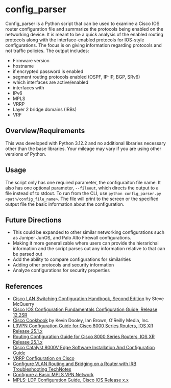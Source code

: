 # config_parser
Config_parser is a Python script that can be used to examine a Cisco IOS router configuration file and summarize the protocols being enabled on the networking device. It is meant to be a quick analysis of the enabled routing protocols along with the interface-enabled protocols for IOS-style configurations. The focus is on giving information regarding protocols and not traffic policies. The output includes:
- Firmware version
- hostname
- if encrypted password is enabled
- segment routing protocols enabled (OSPF, IP-IP, BGP, SRv6)
- which interfaces are active/enabled
- interfaces with
 - IPv6
 - MPLS
 - VRRP
 - Layer 2 bridge domains (IRBs)
 - VRF

## Overview/Requirements
This was developed with Python 3.12.2 and no additional libraries necessary other than the base libraries. Your mileage may vary if you are using other versions of Python.

## Usage  
The script only has one required parameter, the configuraiton file name. It also has one optional parameter, `--fileout`, which directs the output to a file instead of to stdout. To run from the CLI, use `python config_parser.py <path/config_file_name>`. The file will print to the screen or the specified output file the basic information about the configuration. 

## Future Directions
* This could be expanded to other similar networking configurations such as Juniper JunOS, and Palo Alto Firewall configurations. 
* Making it more generalizable where users can provide the hierarichal information and the script parses out any information relative to that can be parsed out
* Add the ability to compare configurations for similarities
* Adding other protocols and security information
* Analyze configurations for security properties

## References
* <ins>Cisco LAN Switching Configuration Handbook, Second Edition</ins> by Steve McQuerry
* [Cisco IOS Configuration Fundamentals Configuration Guide, Release 12.2SR](https://www.cisco.com/c/en/us/td/docs/ios/fundamentals/configuration/guide/12_2sr/cf_12_2sr_book.html)
* <ins>Cisco Cookbook</ins> by Kevin Dooley, Ian Brown, O'Reilly Media, Inc.
* [L3VPN Configuration Guide for Cisco 8000 Series Routers, IOS XR Release 25.1.x](https://www.cisco.com/c/en/us/td/docs/iosxr/cisco8000/l3vpn/25xx/configuration/guide/b-l3vpn-cg-cisco8000-25xx.html)
* [Routing Configuration Guide for Cisco 8000 Series Routers, IOS XR Release 25.1.x](https://www.cisco.com/c/en/us/td/docs/iosxr/cisco8000/routing/25xx/configuration/guide/b-routing-cg-cisco8000-25xx.html)
* [Cisco Catalyst 8000V Edge Software Installation And Configuration Guide](https://www.cisco.com/c/en/us/td/docs/routers/C8000V/Configuration/c8000v-installation-configuration-guide.html)
* [VRRP Configuration on Cisco](https://ipcisco.com/lesson/vrrp-configuration-on-cisco-2/)
* [Configure VLAN Routing and Bridging on a Router with IRB Troubleshooting TechNotes](https://www.cisco.com/c/en/us/support/docs/lan-switching/integrated-routing-bridging-irb/17054-741-10.html)
* [Configure a Basic MPLS VPN Network](https://www.cisco.com/c/en/us/support/docs/multiprotocol-label-switching-mpls/mpls/13733-mpls-vpn-basic.html)
* [MPLS: LDP Configuration Guide, Cisco IOS Release x.x](https://www.cisco.com/c/en/us/td/docs/ios/mpls/configuration/guide/convert/mp_ldp_book.html)